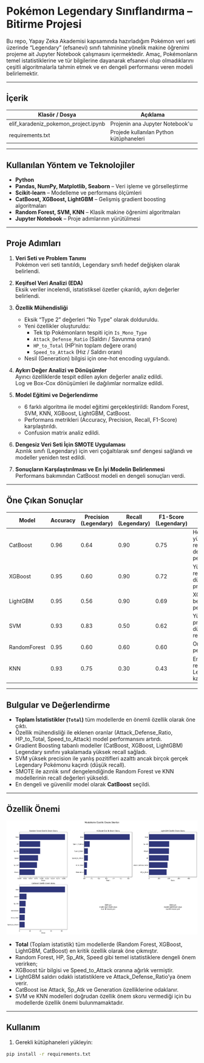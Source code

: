 # Pokémon Legendary Sınıflandırma – Bitirme Projesi

Bu repo, Yapay Zeka Akademisi kapsamında hazırladığım Pokémon veri seti üzerinde “Legendary” (efsanevi) sınıfı tahminine yönelik makine öğrenimi projeme ait Jupyter Notebook çalışmasını içermektedir. Amaç, Pokémonların temel istatistiklerine ve tür bilgilerine dayanarak efsanevi olup olmadıklarını çeşitli algoritmalarla tahmin etmek ve en dengeli performansı veren modeli belirlemektir.

---

## İçerik

| Klasör / Dosya                     | Açıklama                          |
|-----------------------------------|----------------------------------|
| elif_karadeniz_pokemon_project.ipynb | Projenin ana Jupyter Notebook'u   |
| requirements.txt                  | Projede kullanılan Python kütüphaneleri |

---

## Kullanılan Yöntem ve Teknolojiler

- **Python**  
- **Pandas, NumPy, Matplotlib, Seaborn** – Veri işleme ve görselleştirme  
- **Scikit-learn** – Modelleme ve performans ölçümleri  
- **CatBoost, XGBoost, LightGBM** – Gelişmiş gradient boosting algoritmaları  
- **Random Forest, SVM, KNN** – Klasik makine öğrenimi algoritmaları  
- **Jupyter Notebook** – Proje adımlarının yürütülmesi  

---

## Proje Adımları

1. **Veri Seti ve Problem Tanımı**  
   Pokémon veri seti tanıtıldı, Legendary sınıfı hedef değişken olarak belirlendi.  

2. **Keşifsel Veri Analizi (EDA)**  
   Eksik veriler incelendi, istatistiksel özetler çıkarıldı, aykırı değerler belirlendi.  

3. **Özellik Mühendisliği**  
   - Eksik “Type 2” değerleri “No Type” olarak dolduruldu.  
   - Yeni özellikler oluşturuldu:  
     - Tek tip Pokémonların tespiti için `Is_Mono_Type`  
     - `Attack_Defense_Ratio` (Saldırı / Savunma oranı)  
     - `HP_to_Total` (HP’nin toplam değere oranı)  
     - `Speed_to_Attack` (Hız / Saldırı oranı)  
   - Nesil (Generation) bilgisi için one-hot encoding uygulandı.  

4. **Aykırı Değer Analizi ve Dönüşümler**  
   Ayırıcı özelliklerde tespit edilen aykırı değerler analiz edildi.  
   Log ve Box-Cox dönüşümleri ile dağılımlar normalize edildi.  

5. **Model Eğitimi ve Değerlendirme**  
   - 6 farklı algoritma ile model eğitimi gerçekleştirildi: Random Forest, SVM, KNN, XGBoost, LightGBM, CatBoost.  
   - Performans metrikleri (Accuracy, Precision, Recall, F1-Score) karşılaştırıldı.  
   - Confusion matrix analiz edildi.  

6. **Dengesiz Veri Seti İçin SMOTE Uygulaması**  
   Azınlık sınıfı (Legendary) için veri çoğaltılarak sınıf dengesi sağlandı ve modeller yeniden test edildi.  

7. **Sonuçların Karşılaştırılması ve En İyi Modelin Belirlenmesi**  
   Performans bakımından CatBoost modeli en dengeli sonuçları verdi.  

---

## Öne Çıkan Sonuçlar

| Model      | Accuracy | Precision (Legendary) | Recall (Legendary) | F1-Score (Legendary) | Yorum                              |
|------------|----------|----------------------|--------------------|---------------------|-----------------------------------|
| CatBoost   | 0.96     | 0.64                 | 0.90               | 0.75                | Hem yüksek recall hem dengeli performans |
| XGBoost    | 0.95     | 0.60                 | 0.90               | 0.72                | Yüksek recall, düşük precision     |
| LightGBM   | 0.95     | 0.56                 | 0.90               | 0.69                | XGBoost’a benzer performans        |
| SVM        | 0.93     | 0.83                 | 0.50               | 0.62                | Yüksek precision, düşük recall     |
| RandomForest | 0.95   | 0.60                 | 0.60               | 0.60                | Ortalama performans                 |
| KNN        | 0.93     | 0.75                 | 0.30               | 0.43                | En düşük recall, Legendary kaçırıyor|

---

## Bulgular ve Değerlendirme

- **Toplam İstatistikler (`Total`)** tüm modellerde en önemli özellik olarak öne çıktı.  
- Özellik mühendisliği ile eklenen oranlar (Attack_Defense_Ratio, HP_to_Total, Speed_to_Attack) model performansını artırdı.  
- Gradient Boosting tabanlı modeller (CatBoost, XGBoost, LightGBM) Legendary sınıfını yakalamada yüksek recall sağladı.  
- SVM yüksek precision ile yanlış pozitifleri azalttı ancak birçok gerçek Legendary Pokémonu kaçırdı (düşük recall).  
- SMOTE ile azınlık sınıf dengelendiğinde Random Forest ve KNN modellerinin recall değerleri yükseldi.  
- En dengeli ve güvenilir model olarak **CatBoost** seçildi.  

---
## Özellik Önemi

![Özellik Önemi Grafiği](feature_importance.png)

- **Total** (Toplam istatistik) tüm modellerde (Random Forest, XGBoost, LightGBM, CatBoost) en kritik özellik olarak öne çıkmıştır.  
- Random Forest, HP, Sp_Atk, Speed gibi temel istatistiklere dengeli önem verirken;  
- XGBoost tür bilgisi ve Speed_to_Attack oranına ağırlık vermiştir.  
- LightGBM saldırı odaklı istatistiklere ve Attack_Defense_Ratio’ya önem verir.  
- CatBoost ise Attack, Sp_Atk ve Generation özelliklerine odaklanır.  
- SVM ve KNN modelleri doğrudan özellik önem skoru vermediği için bu modellerde özellik önemi bulunmamaktadır.

---

## Kullanım

1. Gerekli kütüphaneleri yükleyin:  
```bash
pip install -r requirements.txt
